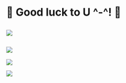 # 🌟 Good luck to U ^-^! 🌟


## <img src="https://img.shields.io/badge/-Java-%23F08080?style=flat-square&logo=Java8&logoColor=white"/></a>

## <img src="https://img.shields.io/badge/-Spring-%2332CD32?style=flat-square&logo=Spring&logoColor=white"/></a>

<img src="https://img.shields.io/badge/-SpringBoot-%237CFC00?style=flat-square&logo=Springboot&logoColor=white"/></a>

<img src="https://img.shields.io/badge/-React--Native-%231E90FF?style=flat-square&logo=Reactnative&logoColor=white"/></a>
